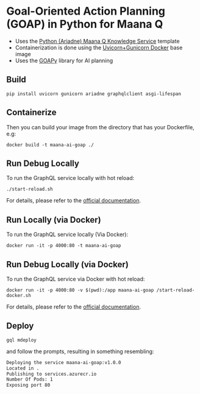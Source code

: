 # Goal-Oriented Action Planning (GOAP) in Python for Maana Q

- Uses the [Python (Ariadne) Maana Q Knowledge Service](https://github.com/maana-io/q-template-service-python-ariadne) template
- Containerization is done using the [Uvicorn+Gunicorn Docker](https://github.com/tiangolo/uvicorn-gunicorn-docker) base image
- Uses the [GOAPy](https://github.com/flags/GOAPy) library for AI planning

## Build

```
pip install uvicorn gunicorn ariadne graphqlclient asgi-lifespan
```

## Containerize

Then you can build your image from the directory that has your Dockerfile, e.g:

```
docker build -t maana-ai-goap ./
```

## Run Debug Locally

To run the GraphQL service locally with hot reload:

```
./start-reload.sh
```

For details, please refer to the [official documentation](https://github.com/tiangolo/uvicorn-gunicorn-fastapi-docker#development-live-reload).

## Run Locally (via Docker)

To run the GraphQL service locally (Via Docker):

```
docker run -it -p 4000:80 -t maana-ai-goap
```

## Run Debug Locally (via Docker)

To run the GraphQL service via Docker with hot reload:

```
docker run -it -p 4000:80 -v $(pwd):/app maana-ai-goap /start-reload-docker.sh
```

For details, please refer to the [official documentation](https://github.com/tiangolo/uvicorn-gunicorn-fastapi-docker#development-live-reload).

## Deploy

```
gql mdeploy
```

and follow the prompts, resulting in something resembling:

```bash
Deploying the service maana-ai-goap:v1.0.0
Located in .
Publishing to services.azurecr.io
Number Of Pods: 1
Exposing port 80
```
